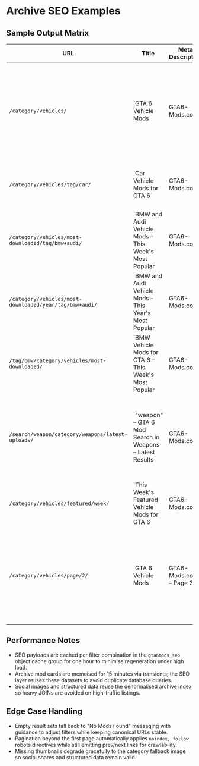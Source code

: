 # Archive SEO Examples

## Sample Output Matrix

| URL | Title | Meta Description | Canonical | Robots |
| --- | --- | --- | --- | --- |
| `/category/vehicles/` | `GTA 6 Vehicle Mods | GTA6-Mods.com` | `Explore 2,547 vehicle mods for GTA 6. Premium community creations and regular updates. Community-curated, quality checked and updated frequently.` | `https://gta6-mods.com/category/vehicles/` | `index, follow` |
| `/category/vehicles/tag/car/` | `Car Vehicle Mods for GTA 6 | GTA6-Mods.com` | `Browse 156 car vehicle mods for GTA 6. Community-curated and refreshed often.` | `https://gta6-mods.com/category/vehicles/tag/car/` | `index, follow` |
| `/category/vehicles/most-downloaded/tag/bmw+audi/` | `BMW and Audi Vehicle Mods – This Week's Most Popular | GTA6-Mods.com` | `This week's most popular vehicle mods for GTA 6. 89 additions curated from the community.` | `https://gta6-mods.com/category/vehicles/most-downloaded/tag/bmw+audi/` | `index, follow` |
| `/category/vehicles/most-downloaded/year/tag/bmw+audi/` | `BMW and Audi Vehicle Mods – This Year's Most Popular | GTA6-Mods.com` | `This year's most popular vehicle mods for GTA 6. 312 releases curated from the community.` | `https://gta6-mods.com/category/vehicles/most-downloaded/year/tag/bmw+audi/` | `index, follow` |
| `/tag/bmw/category/vehicles/most-downloaded/` | `BMW Vehicle Mods for GTA 6 – This Week's Most Popular | GTA6-Mods.com` | `This week's most popular BMW vehicle mods for GTA 6. Community favorites refreshed often.` | `https://gta6-mods.com/tag/bmw/category/vehicles/most-downloaded/` | `index, follow` |
| `/search/weapon/category/weapons/latest-uploads/` | `"weapon" – GTA 6 Mod Search in Weapons – Latest Results | GTA6-Mods.com` | `Search results for "weapon" in GTA 6 mods. 47 results found across weapons categories. Community-approved quality and ongoing updates.` | `https://gta6-mods.com/search/weapon/category/weapons/latest-uploads/` | `index, follow` |
| `/category/vehicles/featured/week/` | `This Week's Featured Vehicle Mods for GTA 6 | GTA6-Mods.com` | `This week's featured vehicle mods for GTA 6. 42 curated drops.` | `https://gta6-mods.com/category/vehicles/featured/week/` | `index, follow` |
| `/category/vehicles/page/2/` | `GTA 6 Vehicle Mods | GTA6-Mods.com – Page 2` | `Explore 2,547 vehicle mods for GTA 6. Premium community creations and regular updates. Community-curated, quality checked and updated frequently.` | `https://gta6-mods.com/category/vehicles/page/2/` | `noindex, follow` |

## Performance Notes

- SEO payloads are cached per filter combination in the `gta6mods_seo` object cache group for one hour to minimise regeneration under high load.
- Archive mod cards are memoised for 15 minutes via transients; the SEO layer reuses these datasets to avoid duplicate database queries.
- Social images and structured data reuse the denormalised archive index so heavy JOINs are avoided on high-traffic listings.

## Edge Case Handling

- Empty result sets fall back to "No Mods Found" messaging with guidance to adjust filters while keeping canonical URLs stable.
- Pagination beyond the first page automatically applies `noindex, follow` robots directives while still emitting prev/next links for crawlability.
- Missing thumbnails degrade gracefully to the category fallback image so social shares and structured data remain valid.
